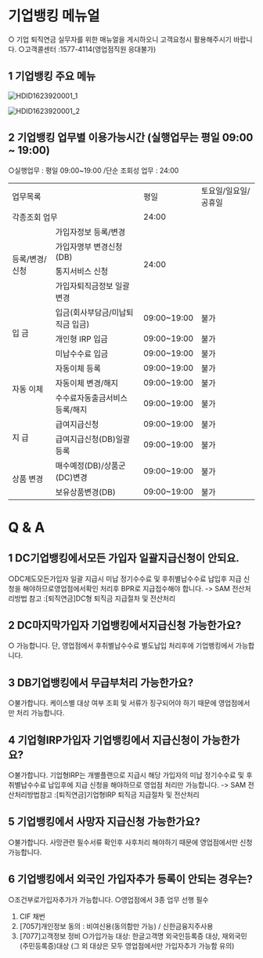 # 기업뱅킹 메뉴얼
○ 기업 퇴직연금 실무자를 위한 매뉴얼을 게시하오니 고객요청시 활용해주시기 바랍니다.
○고객콜센터 :1577-4114(영업점직원 응대불가)
## 1 기업뱅킹 주요 메뉴

![HDID1623920001_1](HDID1623920001_1.png)


![HDID1623920001_2](HDID1623920001_2.png)

## 2 기업뱅킹 업무별 이용가능시간 (실행업무는 평일 09:00 ~ 19:00)
○실행업무 : 평일 09:00~19:00 /단순 조회성 업무 : 24:00

<table><tbody><tr>
<td colspan="2">
업무목록</td>
<td>
평일</td>
<td>
토요일/일요일/공휴일</td></tr><tr>
<td colspan="2">
각종조회 업무</td>
<td colspan="2">
24:00</td></tr><tr>
<td rowspan="4">
등록/변경/신청</td>
<td>
가입자정보 등록/변경</td>
<td colspan="2" rowspan="4">
24:00</td></tr><tr>
<td>
가입자명부 변경신청(DB)</td></tr><tr>
<td>
통지서비스 신청</td></tr><tr>
<td>
가입자퇴직금정보 일괄변경</td></tr><tr>
<td rowspan="3">
입 금</td>
<td>
입금(회사부담금/미납퇴직금 입금)</td>
<td>
09:00~19:00</td>
<td>
불가</td></tr><tr>
<td>
개인형 IRP 입금</td>
<td>
09:00~19:00</td>
<td>
불가</td></tr><tr>
<td>
미납수수료 입금</td>
<td>
09:00~19:00</td>
<td>
불가</td></tr><tr>
<td rowspan="3">
자동 이체</td>
<td>
자동이체 등록</td>
<td>
09:00~19:00</td>
<td>
불가</td></tr><tr>
<td>
자동이체 변경/해지</td>
<td>
09:00~19:00</td>
<td>
불가</td></tr><tr>
<td>
수수료자동출금서비스 등록/해지</td>
<td>
09:00~19:00</td>
<td>
불가</td></tr><tr>
<td rowspan="2">
지 급</td>
<td>
급여지급신청</td>
<td>
09:00~19:00</td>
<td>
불가</td></tr><tr>
<td>
급여지급신청(DB)일괄등록</td>
<td>
09:00~19:00</td>
<td>
불가</td></tr><tr>
<td rowspan="2">
상품 변경</td>
<td>
매수예정(DB)/상품군(DC)변경</td>
<td>
09:00~19:00</td>
<td>
불가</td></tr><tr>
<td>
보유상품변경(DB)</td>
<td>
09:00~19:00</td>
<td>
불가</td></tr></tbody>
</table>


# Q & A
## 1 DC기업뱅킹에서모든 가입자 일괄지급신청이 안되요.
○DC제도모든가입자 일괄 지급시 미납 정기수수료 및 후취별납수수료 납입후 지급
신청을 해야하므로영업점에서확인 처리후 BPR로 지급접수해야 합니다.
-> SAM 전산처리방법 참고 :[퇴직연금]DC형 퇴직금 지급절차 및 전산처리
## 2 DC마지막가입자 기업뱅킹에서지급신청 가능한가요?
○ 가능합니다.
단, 영업점에서 후취별납수수료 별도납입 처리후에 기업뱅킹에서 가능합니다.
## 3 DB기업뱅킹에서 무급부처리 가능한가요?
○불가합니다.
케이스별 대상 여부 조회 및 서류가 징구되어야 하기 때문에 영업점에서만 처리 가능합니다.
## 4 기업형IRP가입자 기업뱅킹에서 지급신청이 가능한가요?
○불가합니다.
기업형IRP는 개별플랜으로 지급시 해당 가입자의 미납 정기수수료 및 후취별납수수료 납입후에 지급
신청을 해야하므로 영업점 처리만 가능합니다.
-> SAM 전산처리방법참고 :[퇴직연금]기업형IRP 퇴직금 지급절차 및 전산처리
## 5 기업뱅킹에서 사망자 지급신청 가능한가요?
○불가합니다.
사망관련 필수서류 확인후 사후처리 해야하기 때문에 영업점에서만 신청 가능합니다.
## 6 기업뱅킹에서 외국인 가입자추가 등록이 안되는 경우는?
○조건부로가입자추가가 가능합니다.
○영업점에서 3종 업무 선행 필수
1) CIF 채번
2) [7057]개인정보 동의 : 비여신용(동의함만 가능)
/ 신한금융지주사용
3) [7077]고객정보 정비
○가입가능 대상: 한글고객명 외국인등록증 대상, 재외국민(주민등록증)대상
(그 외 대상은 모두 영업점에서만 가입자추가 가능함 유의)
